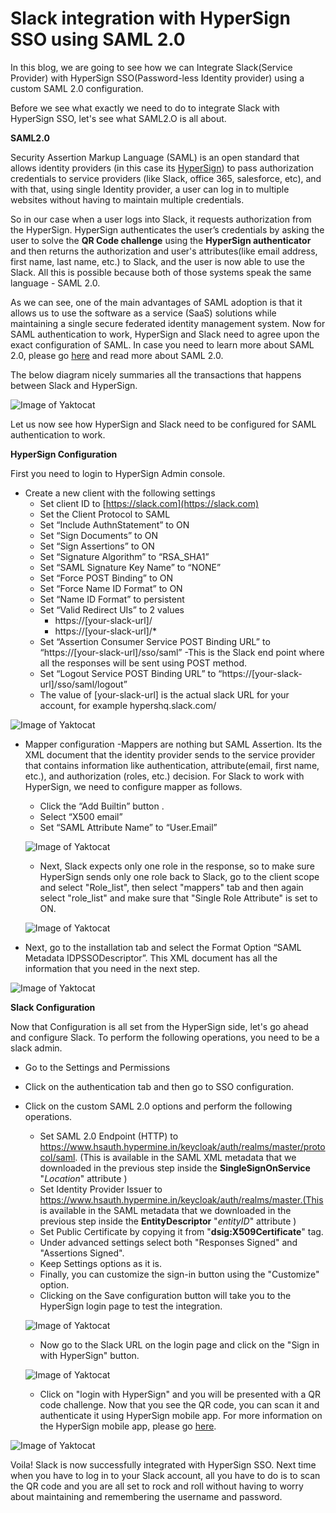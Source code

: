 # Slack integration with HyperSign SSO using SAML 2.0

In this blog, we are going to see how we can Integrate Slack(Service Provider) with HyperSign SSO(Password-less Identity provider) using a custom SAML 2.0 configuration.

Before we see what exactly we need to do to integrate Slack with HyperSign SSO, let's see what SAML2.O is all about.


**SAML2.0**


Security Assertion Markup Language (SAML) is an open standard that allows identity providers (in this case its [HyperSign](https://hypermine.in/hypersign/)) to pass authorization credentials to service providers (like Slack, office 365, salesforce, etc), and with that, using single Identity provider, a user can log in to multiple websites without having to maintain multiple credentials.

So in our case when a user logs into Slack, it requests authorization from the HyperSign. HyperSign authenticates the user’s credentials by asking the user to solve the **QR Code challenge** using the **HyperSign authenticator** and then returns the authorization and user's attributes(like email address, first name, last name, etc.) to Slack, and the user is now able to use the Slack. All this is possible because both of those systems speak the same language - SAML 2.0. 

As we can see, one of the main advantages of SAML adoption is that it allows us to use the software as a service (SaaS) solutions while maintaining a single secure federated identity management system.
Now for SAML authentication to work, HyperSign and Slack need to agree upon the exact configuration of SAML.
In case you need to learn more about SAML 2.0, please go [here](https://gravitational.com/blog/how-saml-authentication-works/) and read more about SAML 2.0.

The below diagram nicely summaries all the transactions that happens between Slack and HyperSign.

![Image of Yaktocat](https://github.com/devgurung/sso/blob/master/saml_tran.png)

Let us now see how HyperSign and Slack need to be configured for SAML authentication to work.


**HyperSign Configuration**

First you need to login to HyperSign Admin console.
 - Create a new client with the following settings 
     - Set client ID to [https://slack.com](https://slack.com)
     - Set the Client Protocol to SAML
     - Set “Include AuthnStatement” to ON
     - Set “Sign Documents” to ON
     - Set “Sign Assertions” to ON
     - Set “Signature Algorithm” to “RSA_SHA1”
     - Set “SAML Signature Key Name” to “NONE”
     - Set “Force POST Binding” to ON
     - Set “Force Name ID Format” to ON
     - Set “Name ID Format” to persistent
     - Set “Valid Redirect UIs” to 2 values
         - https://[your-slack-url]/
         - https://[your-slack-url]/*
     - Set “Assertion Consumer Service POST Binding URL” to “https://[your-slack-url]/sso/saml” -This is the Slack end point where all the responses will be sent using POST method.
     - Set “Logout Service POST Binding URL” to “https://[your-slack-url]/sso/saml/logout”
     - The value of [your-slack-url] is the actual slack URL for your account, for example hypershq.slack.com/
     
![Image of Yaktocat](https://github.com/devgurung/sso/blob/master/HyperSign.PNG)


 - Mapper configuration -Mappers are nothing but SAML Assertion. Its the XML document that the identity provider sends to the service provider that contains information like authentication, attribute(email, first name, etc.), and authorization (roles, etc.) decision. For Slack to work with HyperSign, we need to configure mapper as follows.
 
     - Click the “Add Builtin” button .
     - Select “X500 email”
     - Set “SAML Attribute Name” to “User.Email”
     
   ![Image of Yaktocat](https://github.com/devgurung/sso/blob/master/Email_attribute.PNG)
   
   
     - Next, Slack expects only one role in the response, so to make sure HyperSign sends only one role back to Slack, go to the client scope and select "Role_list", then select "mappers" tab and then again select "role_list" and make sure that "Single Role Attribute" is set to ON.
     
   ![Image of Yaktocat](https://github.com/devgurung/sso/blob/master/single_role.PNG)
   
 - Next, go to the installation tab and select the Format Option “SAML Metadata IDPSSODescriptor”. This XML document has all the information that you need in the next step.
 
 
 ![Image of Yaktocat](https://github.com/devgurung/sso/blob/master/installtion.PNG)

**Slack Configuration**


Now that Configuration is all set from the HyperSign side, let's go ahead and configure Slack. To perform the following operations, you need to be a slack admin.

 - Go to the Settings and Permissions 
 - Click on the authentication tab and then go to SSO configuration.
 - Click on the custom SAML 2.0 options and perform the following operations.
     - Set SAML 2.0 Endpoint (HTTP) to https://www.hsauth.hypermine.in/keycloak/auth/realms/master/protocol/saml. (This is available in the SAML XML metadata that we downloaded in the previous step inside the **SingleSignOnService** "*Location*" attribute )
     - Set Identity Provider Issuer to https://www.hsauth.hypermine.in/keycloak/auth/realms/master.(This is available in the SAML metadata that we downloaded in the previous step inside the **EntityDescriptor** "*entityID*" attribute )
     - Set Public Certificate by copying it from "**dsig:X509Certificate**" tag.
     - Under advanced settings select both "Responses Signed" and "Assertions Signed".
     - Keep Settings options as it is.
     - Finally, you can customize the sign-in button using the "Customize" option.
     - Clicking on the Save configuration button will take you to the HyperSign login page to test the integration.
    
     
   ![Image of Yaktocat](https://github.com/devgurung/sso/blob/master/slack_config.PNG)
     
	 - Now go to the Slack URL on the login page and click on the "Sign in with HyperSign" button.

   ![Image of Yaktocat](https://github.com/devgurung/sso/blob/master/hyerpsign_login.PNG)   
    
     - Click on "login with HyperSign" and you will be presented with a QR code challenge. Now that you see the QR code, you can scan it and authenticate it using HyperSign mobile app.
For more information on the HyperSign mobile app, please go [here](http://hypermine.in/hypersign).

![Image of Yaktocat](https://github.com/devgurung/sso/blob/master/qrcode.PNG)

Voila! Slack is now successfully integrated with HyperSign SSO. Next time when you have to log in to your Slack account, all you have to do is to scan the QR code and you are all set to rock and roll without having to worry about maintaining and remembering the username and password.
